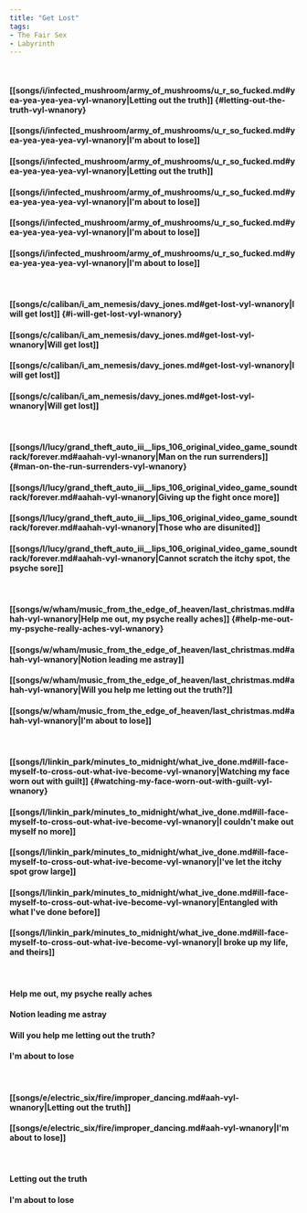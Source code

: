 ```yaml
---
title: "Get Lost"
tags:
- The Fair Sex
- Labyrinth
---
```

&nbsp;
#### [[songs/i/infected_mushroom/army_of_mushrooms/u_r_so_fucked.md#yea-yea-yea-yea-vyl-wnanory|Letting out the truth]] {#letting-out-the-truth-vyl-wnanory}
#### [[songs/i/infected_mushroom/army_of_mushrooms/u_r_so_fucked.md#yea-yea-yea-yea-vyl-wnanory|I'm about to lose]]
#### [[songs/i/infected_mushroom/army_of_mushrooms/u_r_so_fucked.md#yea-yea-yea-yea-vyl-wnanory|Letting out the truth]]
#### [[songs/i/infected_mushroom/army_of_mushrooms/u_r_so_fucked.md#yea-yea-yea-yea-vyl-wnanory|I'm about to lose]]
#### [[songs/i/infected_mushroom/army_of_mushrooms/u_r_so_fucked.md#yea-yea-yea-yea-vyl-wnanory|I'm about to lose]]
#### [[songs/i/infected_mushroom/army_of_mushrooms/u_r_so_fucked.md#yea-yea-yea-yea-vyl-wnanory|I'm about to lose]]
&nbsp;
#### [[songs/c/caliban/i_am_nemesis/davy_jones.md#get-lost-vyl-wnanory|I will get lost]] {#i-will-get-lost-vyl-wnanory}
#### [[songs/c/caliban/i_am_nemesis/davy_jones.md#get-lost-vyl-wnanory|Will get lost]]
#### [[songs/c/caliban/i_am_nemesis/davy_jones.md#get-lost-vyl-wnanory|I will get lost]]
#### [[songs/c/caliban/i_am_nemesis/davy_jones.md#get-lost-vyl-wnanory|Will get lost]]
&nbsp;
#### [[songs/l/lucy/grand_theft_auto_iii__lips_106_original_video_game_soundtrack/forever.md#aahah-vyl-wnanory|Man on the run surrenders]] {#man-on-the-run-surrenders-vyl-wnanory}
#### [[songs/l/lucy/grand_theft_auto_iii__lips_106_original_video_game_soundtrack/forever.md#aahah-vyl-wnanory|Giving up the fight once more]]
#### [[songs/l/lucy/grand_theft_auto_iii__lips_106_original_video_game_soundtrack/forever.md#aahah-vyl-wnanory|Those who are disunited]]
#### [[songs/l/lucy/grand_theft_auto_iii__lips_106_original_video_game_soundtrack/forever.md#aahah-vyl-wnanory|Cannot scratch the itchy spot, the psyche sore]]
&nbsp;
#### [[songs/w/wham/music_from_the_edge_of_heaven/last_christmas.md#ahah-vyl-wnanory|Help me out, my psyche really aches]] {#help-me-out-my-psyche-really-aches-vyl-wnanory}
#### [[songs/w/wham/music_from_the_edge_of_heaven/last_christmas.md#ahah-vyl-wnanory|Notion leading me astray]]
#### [[songs/w/wham/music_from_the_edge_of_heaven/last_christmas.md#ahah-vyl-wnanory|Will you help me letting out the truth?]]
#### [[songs/w/wham/music_from_the_edge_of_heaven/last_christmas.md#ahah-vyl-wnanory|I'm about to lose]]
&nbsp;
#### [[songs/l/linkin_park/minutes_to_midnight/what_ive_done.md#ill-face-myself-to-cross-out-what-ive-become-vyl-wnanory|Watching my face worn out with guilt]] {#watching-my-face-worn-out-with-guilt-vyl-wnanory}
#### [[songs/l/linkin_park/minutes_to_midnight/what_ive_done.md#ill-face-myself-to-cross-out-what-ive-become-vyl-wnanory|I couldn't make out myself no more]]
#### [[songs/l/linkin_park/minutes_to_midnight/what_ive_done.md#ill-face-myself-to-cross-out-what-ive-become-vyl-wnanory|I've let the itchy spot grow large]]
#### [[songs/l/linkin_park/minutes_to_midnight/what_ive_done.md#ill-face-myself-to-cross-out-what-ive-become-vyl-wnanory|Entangled with what I've done before]]
#### [[songs/l/linkin_park/minutes_to_midnight/what_ive_done.md#ill-face-myself-to-cross-out-what-ive-become-vyl-wnanory|I broke up my life, and theirs]]
&nbsp;
#### Help me out, my psyche really aches
#### Notion leading me astray
#### Will you help me letting out the truth?
#### I'm about to lose
&nbsp;
#### [[songs/e/electric_six/fire/improper_dancing.md#aah-vyl-wnanory|Letting out the truth]]
#### [[songs/e/electric_six/fire/improper_dancing.md#aah-vyl-wnanory|I'm about to lose]]
&nbsp;
#### Letting out the truth
#### I'm about to lose

